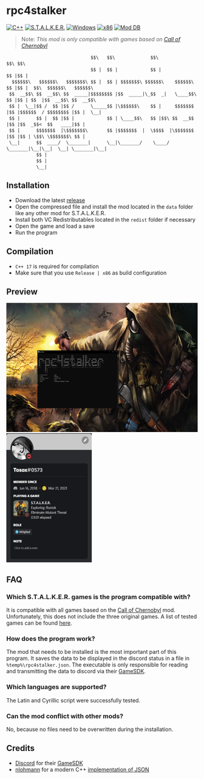 # rpc4stalker
[![C++](https://img.shields.io/badge/Language-C%2B%2B-%23f34b7d.svg?style=flat)](https://en.wikipedia.org/wiki/C%2B%2B) 
[![S.T.A.L.K.E.R.](https://img.shields.io/badge/Game-S.T.A.L.K.E.R.-yellow.svg?style=flat)](https://store.steampowered.com/app/41700/STALKER_Call_of_Pripyat) 
[![Windows](https://img.shields.io/badge/Platform-Windows-0078d7.svg?style=flat)](https://en.wikipedia.org/wiki/Microsoft_Windows) 
[![x86](https://img.shields.io/badge/Arch-x86-green.svg?style=flat)](https://en.wikipedia.org/wiki/X86)
[![Mod DB](https://img.shields.io/badge/ModDB-Download-red.svg?style=flat)](https://www.moddb.com/mods/call-of-chernobyl/addons/rpc4stalker)

> Note: *This mod is only compatible with games based on [Call of Chernobyl](https://www.moddb.com/mods/call-of-chernobyl)*

```
                               $$\   $$\             $$\               $$\ $$\                           
                               $$ |  $$ |            $$ |              $$ |$$ |                          
  $$$$$$\   $$$$$$\   $$$$$$$\ $$ |  $$ | $$$$$$$\ $$$$$$\    $$$$$$\  $$ |$$ |  $$\  $$$$$$\   $$$$$$\  
 $$  __$$\ $$  __$$\ $$  _____|$$$$$$$$ |$$  _____|\_$$  _|   \____$$\ $$ |$$ | $$  |$$  __$$\ $$  __$$\ 
 $$ |  \__|$$ /  $$ |$$ /      \_____$$ |\$$$$$$\    $$ |     $$$$$$$ |$$ |$$$$$$  / $$$$$$$$ |$$ |  \__|
 $$ |      $$ |  $$ |$$ |            $$ | \____$$\   $$ |$$\ $$  __$$ |$$ |$$  _$$<  $$   ____|$$ |      
 $$ |      $$$$$$$  |\$$$$$$$\       $$ |$$$$$$$  |  \$$$$  |\$$$$$$$ |$$ |$$ | \$$\ \$$$$$$$\ $$ |      
 \__|      $$  ____/  \_______|      \__|\_______/    \____/  \_______|\__|\__|  \__| \_______|\__|      
           $$ |                                                                                          
           $$ |                                                                                          
           \__|                                                                                           
```

## Installation
- Download the latest [release](https://github.com/TosoxDev/rpc4stalker/releases)
- Open the compressed file and install the mod located in the `data` folder like any other mod for S.T.A.L.K.E.R.
- Install both VC Redistributables located in the `redist` folder if necessary
- Open the game and load a save
- Run the program

## Compilation
- `C++ 17` is required for compilation
- Make sure that you use `Release | x86` as build configuration

## Preview
<img src="readme-res/preview.png" width="650" height="340" /> <img src="readme-res/discord.png" width="225" height="340" />

## FAQ
### Which S.T.A.L.K.E.R. games is the program compatible with?
It is compatible with all games based on the [Call of Chernobyl](https://www.moddb.com/mods/call-of-chernobyl) mod. Unfortunately, this does not include the three original games. A list of tested games can be found [here](readme-res/compatibility.txt).

### How does the program work?
The mod that needs to be installed is the most important part of this program. It saves the data to be displayed in the discord status in a file in `%temp%\rpc4stalker.json`. The executable is only responsible for reading and transmitting the data to discord via their [GameSDK](https://discord.com/developers/docs/game-sdk/sdk-starter-guide).

### Which languages are supported?
The Latin and Cyrillic script were successfully tested.

### Can the mod conflict with other mods?
No, because no files need to be overwritten during the installation.

## Credits
- [Discord](https://github.com/discord) for their [GameSDK](https://discord.com/developers/docs/game-sdk/sdk-starter-guide)
- [nlohmann](https://github.com/nlohmann) for a modern C++ [implementation of JSON](https://github.com/nlohmann/json)

